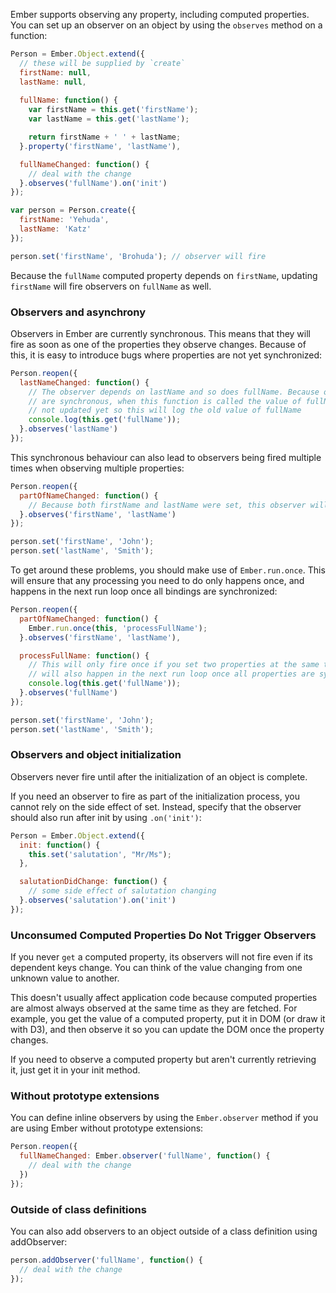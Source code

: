 Ember supports observing any property, including computed properties.
You can set up an observer on an object by using the `observes`
method on a function:

```javascript
Person = Ember.Object.extend({
  // these will be supplied by `create`
  firstName: null,
  lastName: null,
  
  fullName: function() {
    var firstName = this.get('firstName');
    var lastName = this.get('lastName');

    return firstName + ' ' + lastName;
  }.property('firstName', 'lastName'),

  fullNameChanged: function() {
    // deal with the change
  }.observes('fullName').on('init')
});

var person = Person.create({
  firstName: 'Yehuda',
  lastName: 'Katz'
});

person.set('firstName', 'Brohuda'); // observer will fire
```

Because the `fullName` computed property depends on `firstName`,
updating `firstName` will fire observers on `fullName` as well.


### Observers and asynchrony

Observers in Ember are currently synchronous. This means that they will fire
as soon as one of the properties they observe changes. Because of this, it
is easy to introduce bugs where properties are not yet synchronized:

```javascript
Person.reopen({
  lastNameChanged: function() {
    // The observer depends on lastName and so does fullName. Because observers
    // are synchronous, when this function is called the value of fullName is
    // not updated yet so this will log the old value of fullName
    console.log(this.get('fullName'));
  }.observes('lastName')
});
```

This synchronous behaviour can also lead to observers being fired multiple
times when observing multiple properties:

```javascript
Person.reopen({
  partOfNameChanged: function() {
    // Because both firstName and lastName were set, this observer will fire twice.
  }.observes('firstName', 'lastName')
});

person.set('firstName', 'John');
person.set('lastName', 'Smith');
```

To get around these problems, you should make use of `Ember.run.once`. This will
ensure that any processing you need to do only happens once, and happens in the
next run loop once all bindings are synchronized:

```javascript
Person.reopen({
  partOfNameChanged: function() {
    Ember.run.once(this, 'processFullName');
  }.observes('firstName', 'lastName'),

  processFullName: function() {
    // This will only fire once if you set two properties at the same time, and
    // will also happen in the next run loop once all properties are synchronized
    console.log(this.get('fullName'));
  }.observes('fullName')
});

person.set('firstName', 'John');
person.set('lastName', 'Smith');
```

### Observers and object initialization

Observers never fire until after the initialization of an object is complete.

If you need an observer to fire as part of the initialization process, you
cannot rely on the side effect of set. Instead, specify that the observer
should also run after init by using `.on('init')`:

```javascript
Person = Ember.Object.extend({
  init: function() {
    this.set('salutation', "Mr/Ms");
  },

  salutationDidChange: function() {
    // some side effect of salutation changing
  }.observes('salutation').on('init')
});
```

### Unconsumed Computed Properties Do Not Trigger Observers

If you never `get` a computed property, its observers will not fire even if
its dependent keys change. You can think of the value changing from one unknown
value to another.

This doesn't usually affect application code because computed properties are
almost always observed at the same time as they are fetched. For example, you get
the value of a computed property, put it in DOM (or draw it with D3), and then
observe it so you can update the DOM once the property changes.

If you need to observe a computed property but aren't currently retrieving it,
just get it in your init method.


### Without prototype extensions

You can define inline observers by using the `Ember.observer` method if you
are using Ember without prototype extensions:

```javascript
Person.reopen({
  fullNameChanged: Ember.observer('fullName', function() {
    // deal with the change
  })
});
```

### Outside of class definitions

You can also add observers to an object outside of a class definition
using addObserver:

```javascript
person.addObserver('fullName', function() {
  // deal with the change
});
```
